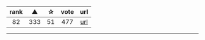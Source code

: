 | rank | ▲ | ✰ | vote | url |
|:-:|:-:|:-:|:-:|:-:|
|  82 | 333 | 51| 477 | [url](http://stackoverflow.com/questions/230751/how-to-flush-output-of-python-print) |

***
